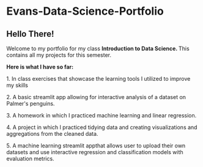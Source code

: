 # Evans-Data-Science-Portfolio
<h2> Hello There! </h2>
Welcome to my portfolio for my class <b> Introduction to Data Science. </b> This contains all my projects for this semester.
<p></p>
<b> Here is what I have so far: </b>
 <p>
 1. In class exercises that showcase the learning tools I utilized to improve my skills
 <p>
 2. A basic streamlit app allowing for interactive analysis of a dataset on Palmer's penguins. 
<p>
3. A homework in which I practiced machine learning and linear regression.
<p>
4. A project in which I practiced tidying data and creating visualizations and aggregations from the cleaned data.
<p>
5. A machine learning streamlit appthat allows user to upload their own datasets and use interactive regression and classification models with evaluation metrics.

